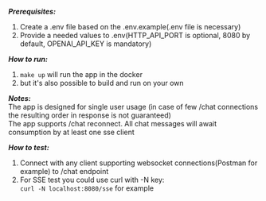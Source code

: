 ***Prerequisites:***
1. Create a .env file based on the .env.example(.env file is necessary)
2. Provide a needed values to .env(HTTP_API_PORT is optional, 8080 by default, OPENAI_API_KEY is mandatory)

***How to run:***
1. `make up` will run the app in the docker
2. but it's also possible to build and run on your own

***Notes:***</br>
The app is designed for single user usage (in case of few /chat connections the resulting order in response is not guaranteed)</br>
The app supports /chat reconnect. All chat messages will await consumption by at least one sse client

***How to test:***
1. Connect with any client supporting websocket connections(Postman for example) to /chat endpoint
2. For SSE test you could use curl with -N key:</br>
`curl -N localhost:8080/sse` for example
